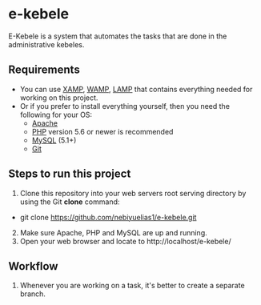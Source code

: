 # e-kebele
E-Kebele is a system that automates the tasks that are done in the administrative kebeles.

## Requirements
* You can use [XAMP](https://www.apachefriends.org/index.html), [WAMP](http://www.wampserver.com/en/), [LAMP](https://bitnami.com/stack/lamp/installer) that contains everything needed for working on this project.
* Or if you prefer to install everything yourself, then you need the following for your OS:
  - [Apache](https://httpd.apache.org/)
  - [PHP](https://www.php.net/) version 5.6 or newer is recommended
  - [MySQL](https://www.mysql.com/) (5.1+)
  - [Git](https://git-scm.com/)

## Steps to run this project
1. Clone this repository into your web servers root serving directory by using the Git **clone** command:
- git clone https://github.com/nebiyuelias1/e-kebele.git
2. Make sure Apache, PHP and MySQL are up and running.
3. Open your web browser and locate to http://localhost/e-kebele/

## Workflow
1. Whenever you are working on a task, it's better to create a separate branch.


